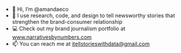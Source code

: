 - 👋 Hi, I’m @amandaeco
- 👀 I use research, code, and design to tell newsworthy stories that strengthen the brand-consumer relationship
- 💻 Check out my brand journalism portfolio at www.narrativesbynumbers.com
- 📫 You can reach me at itellstorieswithdata@gmail.com

<!---
amandaeco/amandaeco is a ✨ special ✨ repository because its `README.md` (this file) appears on your GitHub profile.
You can click the Preview link to take a look at your changes.
--->
